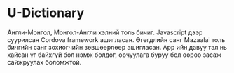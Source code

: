 # U-Dictionary
Англи-Монгол, Монгол-Англи хэлний толь бичиг.
Javascript дээр суурилсан Cordova framework ашигласан. Өгөгдлийн санг Mazaalai толь бичгийн санг зохиогчийн зөвшөөрлөөр ашигласан. App ийн давуу тал нь хайсан үг байхгүй бол нэмж болдог, орчуулага буруу бол өөрөө засаж сайжруулах боломжтой. 
